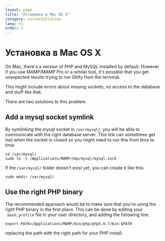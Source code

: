```yaml
---
layout: page
title: "Установка в Mac OS X"
category: ru/installation
lang: ru
order: 3
---
```


# Установка в Mac OS X

On Mac, there's a version of PHP and MySQL installed by default. However if you use MAMP/MAMP Pro or a similar tool, it's possible that you get unexpected results trying to run Gitify from the terminal.

This might include errors about missing sockets, no access to the database and stuff like that.

There are two solutions to this problem. 

## Add a mysql socket symlink

By symlinking the mysql socket in `/var/mysql/`, you will be able to communicate with the right database server. This link can sometimes get lost when the socket is closed so you might need to run this from time to time. 

````
cd /var/mysql/
sudo ln -s /Applications/MAMP/tmp/mysql/mysql.sock
````

If the `/var/mysql/` folder doesn't exist yet, you can create it like this:
```
sudo mkdir /var/mysql/
```

## Use the right PHP binary

The recommended approach would be to make sure that you're using the right PHP binary in the first place. This can be done by editing your `.bash_profile` file in your user directory, and adding the following line:

```
export PATH=/Applications/MAMP/bin/php/php5.6.7/bin:$PATH
```

replacing the path with the right path for your PHP install. 
